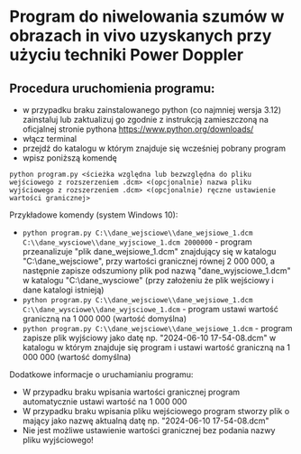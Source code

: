 # Program do niwelowania szumów w obrazach in vivo uzyskanych przy użyciu techniki Power Doppler

## Procedura uruchomienia programu:
- w przypadku braku zainstalowanego python (co najmniej wersja 3.12) zainstaluj lub zaktualizuj go zgodnie z instrukcją zamieszczoną na oficjalnej stronie pythona https://www.python.org/downloads/
- włącz terminal
- przejdź do katalogu w którym znajduje się wcześniej pobrany program
- wpisz poniższą komendę
  
```
python program.py <ścieżka względna lub bezwzględna do pliku wejściowego z rozszerzeniem .dcm> <(opcjonalnie) nazwa pliku wyjściowego z rozszerzeniem .dcm> <(opcjonalnie) ręczne ustawienie wartości granicznej>
```

Przykładowe komendy (system Windows 10):
- `python program.py C:\\dane_wejsciowe\\dane_wejsiowe_1.dcm C:\\dane_wysciowe\\dane_wyjsciowe_1.dcm 2000000` - program przeanalizuje "plik dane_wejsiowe_1.dcm" znajdujący się w katalogu "C:\\dane_wejsciowe", przy wartości granicznej równej 2 000 000, a następnie zapisze odszumiony plik pod nazwą "dane_wyjsciowe_1.dcm" w katalogu "C:\\dane_wysciowe" (przy założeniu że plik wejściowy i dane katalogi istnieją)
- `python program.py C:\\dane_wejsciowe\\dane_wejsiowe_1.dcm C:\\dane_wysciowe\\dane_wyjsciowe_1.dcm` - program ustawi wartość graniczną na 1 000 000 (wartość domyślna)
- `python program.py C:\\dane_wejsciowe\\dane_wejsiowe_1.dcm` - program zapisze plik wyjściowy jako datę np. "2024-06-10 17-54-08.dcm" w katalogu w którym znajduje się program i ustawi wartość graniczną na 1 000 000 (wartość domyślna)

Dodatkowe informacje o uruchamianiu programu:
- W przypadku braku wpisania wartości granicznej program automatycznie ustawi wartość na 1 000 000
- W przypadku braku wpisania pliku wejściowego program stworzy plik o mający jako nazwę aktualną datę np. "2024-06-10 17-54-08.dcm"
- Nie jest możliwe ustawienie wartości granicznej bez podania nazwy pliku wyjściowego!
